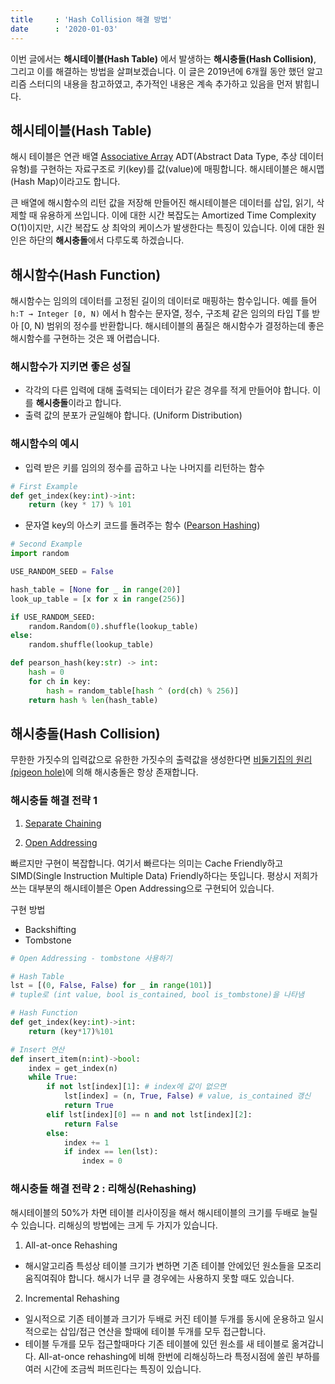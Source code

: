 ```yaml
---
title     : 'Hash Collision 해결 방법'
date      : '2020-01-03'
---
```


이번 글에서는 **해시테이블(Hash Table)** 에서 발생하는 **해시충돌(Hash Collision)**, 그리고 이를 해결하는 방법을 살펴보겠습니다. 이 글은 2019년에 6개월 동안 했던 알고리즘 스터디의 내용을 참고하였고, 추가적인 내용은 계속 추가하고 있음을 먼저 밝힙니다.

## 해시테이블(Hash Table)

해시 테이블은 연관 배열 [Associative Array](https://en.wikipedia.org/wiki/Associative_array) ADT(Abstract Data Type, 추상 데이터 유형)를 구현하는 자료구조로 키(key)를 값(value)에 매핑합니다. 해시테이블은  해시맵(Hash Map)이라고도 합니다.

큰 배열에 해시함수의 리턴 값을 저장해 만들어진 해시테이블은 데이터를 삽입, 읽기, 삭제할 때 유용하게 쓰입니다. 이에 대한 시간 복잡도는 Amortized Time Complexity O(1)이지만, 시간 복잡도 상 최악의 케이스가 발생한다는 특징이 있습니다. 이에 대한 원인은 하단의 **해시충돌**에서 다루도록 하겠습니다.

## 해시함수(Hash Function)

해시함수는 임의의 데이터를 고정된 길이의 데이터로 매핑하는 함수입니다. 예를 들어 `h:T → Integer [0, N)` 에서 h 함수는 문자열, 정수, 구조체 같은 임의의 타입 T를 받아 [0, N) 범위의 정수를 반환합니다. 해시테이블의 품질은 해시함수가 결정하는데 좋은 해시함수를 구현하는 것은 꽤 어렵습니다.

### 해시함수가 지키면 좋은 성질

* 각각의 다른 입력에 대해 출력되는 데이터가 같은 경우를 적게 만들어야 합니다. 이를 **해시충돌**이라고 합니다.
* 출력 값의 분포가 균일해야 합니다. (Uniform Distribution)

### 해시함수의 예시

- 입력 받은 키를 임의의 정수를 곱하고 나눈 나머지를 리턴하는 함수

```python
# First Example
def get_index(key:int)->int:
    return (key * 17) % 101
```

- 문자열 key의 아스키 코드를 돌려주는 함수 ([Pearson Hashing](https://en.wikipedia.org/wiki/Pearson_hashing))

```python
# Second Example
import random

USE_RANDOM_SEED = False

hash_table = [None for _ in range(20)]
look_up_table = [x for x in range(256)]

if USE_RANDOM_SEED:
    random.Random(0).shuffle(lookup_table)
else:
    random.shuffle(lookup_table)

def pearson_hash(key:str) -> int:
    hash = 0
    for ch in key:
        hash = random_table[hash ^ (ord(ch) % 256)]
    return hash % len(hash_table)
```

## 해시충돌(Hash Collision)

무한한 가짓수의 입력값으로 유한한 가짓수의 출력값을 생성한다면 [비둘기집의 원리(pigeon hole)](https://en.wikipedia.org/wiki/Pigeonhole_principle)에 의해 해시충돌은 항상 존재합니다.

### 해시충돌 해결 전략 1

1. [Separate Chaining](https://en.wikipedia.org/wiki/Hash_table#Separate_chaining_with_linked_lists)

2. [Open Addressing](https://en.wikipedia.org/wiki/Open_addressing)

빠르지만 구현이 복잡합니다. 여기서 빠르다는 의미는 Cache Friendly하고 SIMD(Single Instruction Multiple Data) Friendly하다는 뜻입니다. 평상시 저희가 쓰는 대부분의 해시테이블은 Open Addressing으로 구현되어 있습니다.

구현 방법
- Backshifting
- Tombstone

```python
# Open Addressing - tombstone 사용하기

# Hash Table
lst = [(0, False, False) for _ in range(101)]
# tuple로 (int value, bool is_contained, bool is_tombstone)을 나타냄

# Hash Function
def get_index(key:int)->int:
    return (key*17)%101

# Insert 연산
def insert_item(n:int)->bool:
    index = get_index(n)
    while True:
        if not lst[index][1]: # index에 값이 없으면
            lst[index] = (n, True, False) # value, is_contained 갱신
            return True
        elif lst[index][0] == n and not lst[index][2]:
            return False
        else:
            index += 1
            if index == len(lst):
                index = 0
```

### 해시충돌 해결 전략 2 : 리해싱(Rehashing)

해시테이블의 50%가 차면 테이블 리사이징을 해서 해시테이블의 크기를 두배로 늘릴 수 있습니다.
리해싱의 방법에는 크게 두 가지가 있습니다.

1. All-at-once Rehashing

- 해시알고리즘 특성상 테이블 크기가 변하면 기존 테이블 안에있던 원소들을 모조리 움직여줘야 합니다. 해시가 너무 클 경우에는 사용하지 못할 때도 있습니다.

2. Incremental Rehashing

- 일시적으로 기존 테이블과 크기가 두배로 커진 테이블 두개를 동시에 운용하고 일시적으로는 삽입/접근 연산을 할때에 테이블 두개를 모두 접근합니다.
- 테이블 두개를 모두 접근할때마다 기존 테이블에 있던 원소를 새 테이블로 옮겨갑니다. All-at-once rehashing에 비해 한번에 리해싱하느라 특정시점에 쏠린 부하를 여러 시간에 조금씩 퍼뜨린다는 특징이 있습니다.
